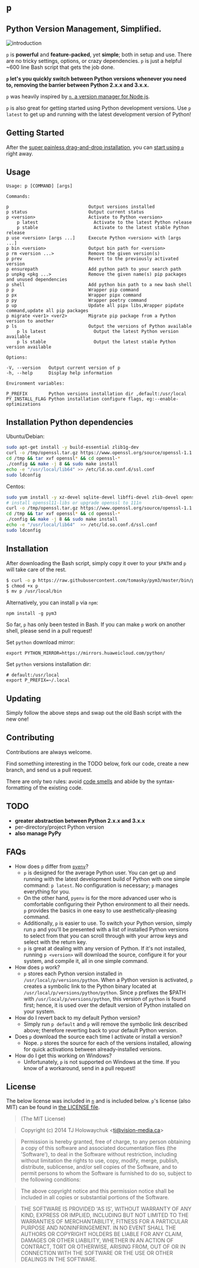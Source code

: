 # `p`

## Python Version Management, Simplified.

![introduction](https://cloud.githubusercontent.com/assets/1139621/7488032/37f37308-f389-11e4-8995-89f7cba5ad8b.gif)

`p` is **powerful** and **feature-packed**, yet **simple**; both in setup and use. There are no tricky settings, options, or crazy dependencies. `p` is just a helpful ~600 line Bash script that gets the job done.

**`p` let's you quickly switch between Python versions whenever you need to, removing the barrier between Python 2.x.x and 3.x.x.**

`p` was heavily inspired by [`n`, a version manager for Node.js](https://github.com/tj/n).

`p` is also great for getting started using Python development versions. Use `p latest` to get up and running with the latest development version of Python!

## Getting Started

After the [super painless drag-and-drop installation](#installation), you can [start using `p`](#usage) right away.

## Usage

```
Usage: p [COMMAND] [args]

Commands:

p                              Output versions installed
p status                       Output current status
p <version>                    Activate to Python <version>
	p latest                     Activate to the latest Python release
	p stable                     Activate to the latest stable Python release
p use <version> [args ...]     Execute Python <version> with [args ...]
p bin <version>                Output bin path for <version>
p rm <version ...>             Remove the given version(s)
p prev                         Revert to the previously activated version
p ensurepath                   Add python path to your search path
p unpkg <pkg ...>              Remove the given name(s) pip packages and unused dependencies
p shell                        Add python bin path to a new bash shell
p p                            Wrapper pip command
p px                           Wrapper pipx command
p py                           Wrapper poetry command
p up                           Update all pipx libs,Wrapper pipdate command,update all pip packages
p migrate <ver1> <ver2>        Migrate pip package from a Python version to another
p ls                           Output the versions of Python available
	p ls latest                  Output the latest Python version available
	p ls stable                  Output the latest stable Python version available

Options:

-V, --version   Output current version of p
-h, --help      Display help information

Environment variables:

P_PREFIX        Python versions installation dir ,default:/usr/local
PY_INSTALL_FLAG Python installation configure flags, eg:--enable-optimizations
```

## Installation Python dependencies

Ubuntu/Debian:

```sh
sudo apt-get install -y build-essential zlib1g-dev
curl -o /tmp/openssl.tar.gz https://www.openssl.org/source/openssl-1.1.1n.tar.gz
cd /tmp && tar xvf openssl* && cd openssl-*
./config && make -j 8 && sudo make install
echo -e "/usr/local/lib64" >> /etc/ld.so.conf.d/ssl.conf
sudo ldconfig
```

Centos:

```sh
sudo yum install -y xz-devel sqlite-devel libffi-devel zlib-devel openssl11-libs
# install openssl11-libs or upgrade openssl to 111n
curl -o /tmp/openssl.tar.gz https://www.openssl.org/source/openssl-1.1.1n.tar.gz
cd /tmp && tar xvf openssl* && cd openssl-*
./config && make -j 8 && sudo make install
echo -e "/usr/local/lib64"  >> /etc/ld.so.conf.d/ssl.conf
sudo ldconfig
```

## Installation

After downloading the Bash script, simply copy it over to your `$PATH` and `p` will take care of the rest.

```sh
$ curl -o p https://raw.githubusercontent.com/tomasky/pym3/master/bin/p
$ chmod +x p
$ mv p /usr/local/bin
```

Alternatively, you can install `p` via `npm`:

```shell
npm install -g pym3
```

So far, `p` has only been tested in Bash. If you can make `p` work on another shell, please send in a pull request!

Set `python` download mirror:

```shell
export PYTHON_MIRROR=https://mirrors.huaweicloud.com/python/
```

Set `python` versions installation dir:

```shell
# default:/usr/local
export P_PREFIX=~/.local
```

## Updating

Simply follow the above steps and swap out the old Bash script with the new one!

## Contributing

Contributions are always welcome.

Find something interesting in the TODO below, fork our code, create a new branch, and send us a pull request.

There are only two rules: avoid [code smells](http://blog.codinghorror.com/code-smells/) and abide by the syntax-formatting of the existing code.

## TODO

- **greater abstraction between Python 2.x.x and 3.x.x**
- per-directory/project Python version
- **also manage PyPy**

## FAQs

- How does `p` differ from [`pyenv`](https://github.com/yyuu/pyenv)?
  - `p` is designed for the average Python user. You can get up and running with the latest development build of Python with one simple command: `p latest`. No configuration is necessary; `p` manages everything for you.
  - On the other hand, `pyenv` is for the more advanced user who is comfortable configuring their Python environment to all their needs. `p` provides the basics in one easy to use aesthetically-pleasing command.
  - Additionally, `p` is easier to use. To switch your Python version, simply run `p` and you'll be presented with a list of installed Python versions to select from that you can scroll through with your arrow keys and select with the return key.
  - `p` is great at dealing with any version of Python. If it's not installed, running `p <version>` will download the source, configure it for your system, and compile it, all in one simple command.
- How does `p` work?
  - `p` stores each Python version installed in `/usr/local/p/versions/python`. When a Python version is activated, `p` creates a symbolic link to the Python binary located at `/usr/local/p/versions/python/python`. Since `p` prefixes the $PATH with `/usr/local/p/versions/python`, this version of `python` is found first; hence, it is used over the default version of Python installed on your system.
- How do I revert back to my default Python version?
  - Simply run `p default` and `p` will remove the symbolic link described above; therefore reverting back to your default Python version.
- Does `p` download the source each time I activate or install a version?
  - Nope. `p` stores the source for each of the versions installed, allowing for quick activations between already-installed versions.
- How do I get this working on Windows?
  - Unfortunately, `p` is not supported on Windows at the time. If you know of a workaround, send in a pull request!

## License

The below license was included in [`n`](https://github.com/tj/n) and is included below. `p`'s license (also MIT) can be found in [the LICENSE file](https://github.com/qw3rtman/p/blob/master/LICENSE).

> (The MIT License)

> Copyright (c) 2014 TJ Holowaychuk &lt;tj@vision-media.ca&gt;

> Permission is hereby granted, free of charge, to any person obtaining
> a copy of this software and associated documentation files (the
> 'Software'), to deal in the Software without restriction, including
> without limitation the rights to use, copy, modify, merge, publish,
> distribute, sublicense, and/or sell copies of the Software, and to
> permit persons to whom the Software is furnished to do so, subject to
> the following conditions:

> The above copyright notice and this permission notice shall be
> included in all copies or substantial portions of the Software.

> THE SOFTWARE IS PROVIDED 'AS IS', WITHOUT WARRANTY OF ANY KIND,
> EXPRESS OR IMPLIED, INCLUDING BUT NOT LIMITED TO THE WARRANTIES OF
> MERCHANTABILITY, FITNESS FOR A PARTICULAR PURPOSE AND NONINFRINGEMENT.
> IN NO EVENT SHALL THE AUTHORS OR COPYRIGHT HOLDERS BE LIABLE FOR ANY
> CLAIM, DAMAGES OR OTHER LIABILITY, WHETHER IN AN ACTION OF CONTRACT,
> TORT OR OTHERWISE, ARISING FROM, OUT OF OR IN CONNECTION WITH THE
> SOFTWARE OR THE USE OR OTHER DEALINGS IN THE SOFTWARE.
